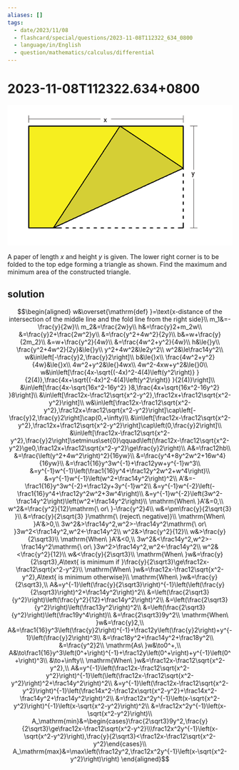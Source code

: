 ```yaml
---
aliases: []
tags:
  - date/2023/11/08
  - flashcard/special/questions/2023-11-08T112322_634_0800
  - language/in/English
  - question/mathematics/calculus/differential
---
```


# 2023-11-08T112322.634+0800

![figure](attachments/2023-11-08T112322.634+0800.png)

A paper of length $x$ and height $y$ is given. The lower right corner is to be folded to the top edge forming a triangle as shown. Find the maximum and minimum area of the constructed triangle.

## solution

$$\begin{aligned}
w&\overset{\mathrm{def} }=\text{x-distance of the intersection of the middle line and the fold line from the right side}\\
m_1&=-\frac{y}{2w}\\
m_2&=\frac{2w}y\\
h&=\frac{y}2+m_2w\\
&=\frac{y}2+\frac{2w^2}y\\
&=\frac{y^2+4w^2}{2y}\\
b&=w+\frac{y}{2m_2}\\
&=w+\frac{y^2}{4w}\\
&=\frac{4w^2+y^2}{4w}\\
h&\le{}y\\
\frac{y^2+4w^2}{2y}&\le{}y\\
y^2+4w^2&\le2y^2\\
w^2&\le\frac14y^2\\
w&\in\left[-\frac{y}2,\frac{y}2\right]\\
b&\le{}x\\
\frac{4w^2+y^2}{4w}&\le{}x\\
4w^2+y^2&\le{}4wx\\
4w^2-4xw+y^2&\le{}0\\
w&\in\left[\frac{4x-\sqrt{(-4x)^2-4(4)\left(y^2\right)} }{2(4)},\frac{4x+\sqrt{(-4x)^2-4(4)\left(y^2\right)} }{2(4)}\right]\\
&\in\left[\frac{4x-\sqrt{16x^2-16y^2} }8,\frac{4x+\sqrt{16x^2-16y^2} }8\right]\\
&\in\left[\frac12x-\frac12\sqrt{x^2-y^2},\frac12x+\frac12\sqrt{x^2-y^2}\right]\\
w&\in\left[\frac12x-\frac12\sqrt{x^2-y^2},\frac12x+\frac12\sqrt{x^2-y^2}\right]\cap\left[-\frac{y}2,\frac{y}2\right]\cap(0,+\infty)\\
&\in\left[\frac12x-\frac12\sqrt{x^2-y^2},\frac12x+\frac12\sqrt{x^2-y^2}\right]\cap\left(0,\frac{y}2\right]\\
&\in\left[\frac12x-\frac12\sqrt{x^2-y^2},\frac{y}2\right]\setminus\set{0}\qquad\left(\frac12x-\frac12\sqrt{x^2-y^2}\ge0,\frac12x+\frac12\sqrt{x^2-y^2}\ge\frac{y}2\right)\\
A&=\frac12hb\\
&=\frac{\left(y^2+4w^2\right)^2}{16yw}\\
&=\frac{y^4+8y^2w^2+16w^4}{16yw}\\
&=\frac1{16}y^3w^{-1}+\frac12yw+y^{-1}w^3\\
&=y^{-1}w^{-1}\left(\frac1{16}y^4+\frac12y^2w^2+w^4\right)\\
&=y^{-1}w^{-1}\left(w^2+\frac14y^2\right)^2\\
A'&=-\frac1{16}y^3w^{-2}+\frac12y+3y^{-1}w^2\\
&=y^{-1}w^{-2}\left(-\frac1{16}y^4+\frac12y^2w^2+3w^4\right)\\
&=y^{-1}w^{-2}\left(3w^2-\frac14y^2\right)\left(w^2+\frac14y^2\right)\\
\mathrm{When\ }A'&=0,\\
w^2&=\frac{y^2}{12}\mathrm{\ or\ }-\frac{y^2}4\\
w&=\pm\frac{y}{2\sqrt{3} }\\
&=\frac{y}{2\sqrt{3} }\mathrm{\ (reject\ negative)}\\
\mathrm{When\ }A'&>0,\\
3w^2&>\frac14y^2,w^2>-\frac14y^2\mathrm{\ or\ }3w^2<\frac14y^2,w^2<-\frac14y^2\\
w^2&>\frac{y^2}{12}\\
w&>\frac{y}{2\sqrt3}\\
\mathrm{When\ }A'&<0,\\
3w^2&<\frac14y^2,w^2>-\frac14y^2\mathrm{\ or\ }3w^2>\frac14y^2,w^2<-\frac14y^2\\
w^2&<\frac{y^2}{12}\\
w&<\frac{y}{2\sqrt3}\\
\mathrm{When\ }w&=\frac{y}{2\sqrt3},A\text{ is minimum if }\frac{y}{2\sqrt3}\ge\frac12x-\frac12\sqrt{x^2-y^2}\\
\mathrm{When\ }w&=\frac12x-\frac12\sqrt{x^2-y^2},A\text{ is minimum otherwise}\\
\mathrm{When\ }w&=\frac{y}{2\sqrt3},\\
A&=y^{-1}\left(\frac{y}{2\sqrt3}\right)^{-1}\left(\left(\frac{y}{2\sqrt3}\right)^2+\frac14y^2\right)^2\\
&=\left(\frac{2\sqrt3}{y^2}\right)\left(\frac{y^2}{12}+\frac14y^2\right)^2\\
&=\left(\frac{2\sqrt3}{y^2}\right)\left(\frac13y^2\right)^2\\
&=\left(\frac{2\sqrt3}{y^2}\right)\left(\frac19y^4\right)\\
&=\frac{2\sqrt3}9y^2\\
\mathrm{When\ }w&=\frac{y}2,\\
A&=\frac1{16}y^3\left(\frac{y}2\right)^{-1}+\frac12y\left(\frac{y}2\right)+y^{-1}\left(\frac{y}2\right)^3\\
&=\frac18y^2+\frac14y^2+\frac18y^2\\
&=\frac{y^2}2\\
\mathrm{As\ }w&\to0^+,\\
A&\to\frac1{16}y^3\left(0^+\right)^{-1}+\frac12y\left(0^+\right)+y^{-1}\left(0^+\right)^3\\
&\to+\infty\\
\mathrm{When\ }w&=\frac12x-\frac12\sqrt{x^2-y^2},\\
A&=y^{-1}\left(\frac12x-\frac12\sqrt{x^2-y^2}\right)^{-1}\left(\left(\frac12x-\frac12\sqrt{x^2-y^2}\right)^2+\frac14y^2\right)^2\\
&=y^{-1}\left(\frac12x-\frac12\sqrt{x^2-y^2}\right)^{-1}\left(\frac14x^2-\frac12x\sqrt{x^2-y^2}+\frac14x^2-\frac14y^2+\frac14y^2\right)^2\\
&=\frac12x^2y^{-1}\left(x-\sqrt{x^2-y^2}\right)^{-1}\left(x-\sqrt{x^2-y^2}\right)^2\\
&=\frac12x^2y^{-1}\left(x-\sqrt{x^2-y^2}\right)\\
A_\mathrm{min}&=\begin{cases}\frac{2\sqrt3}9y^2,\frac{y}{2\sqrt3}\ge\frac12x-\frac12\sqrt{x^2-y^2}\\\frac12x^2y^{-1}\left(x-\sqrt{x^2-y^2}\right),\frac{y}{2\sqrt3}<\frac12x-\frac12\sqrt{x^2-y^2}\end{cases}\\
A_\mathrm{max}&=\max\left(\frac12y^2,\frac12x^2y^{-1}\left(x-\sqrt{x^2-y^2}\right)\right)
\end{aligned}$$
